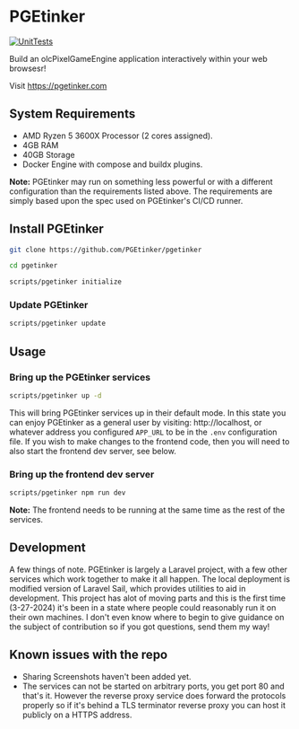 # PGEtinker
[![UnitTests](https://github.com/PGEtinker/pgetinker/actions/workflows/unit-tests.yml/badge.svg)](https://github.com/PGEtinker/pgetinker/actions/workflows/unit-tests.yml)

Build an olcPixelGameEngine application interactively within your web browsesr!

Visit https://pgetinker.com

## System Requirements
* AMD Ryzen 5 3600X Processor (2 cores assigned).
* 4GB RAM
* 40GB Storage
* Docker Engine with compose and buildx plugins.

**Note:** PGEtinker may run on something less powerful or with
a different configuration than the requirements listed above.
The requirements are simply based upon the spec used on
PGEtinker's CI/CD runner.

## Install PGEtinker

```bash
git clone https://github.com/PGEtinker/pgetinker

cd pgetinker

scripts/pgetinker initialize
```

### Update PGEtinker
```bash
scripts/pgetinker update
```

## Usage

### Bring up the PGEtinker services
```bash
scripts/pgetinker up -d
```

This will bring PGEtinker services up in their
default mode. In this state you can enjoy PGEtinker
as a general user by visiting: http://localhost, or
whatever address you configured ``APP_URL`` to be in
the ``.env`` configuration file. If you wish to make
changes to the frontend code, then you will need to
also start the frontend dev server, see below.

### Bring up the frontend dev server
```bash
scripts/pgetinker npm run dev
```
**Note:** The frontend needs to be running at the same
time as the rest of the services.

## Development

A few things of note. PGEtinker is largely a Laravel project,
with a few other services which work together to make it all
happen. The local deployment is modified version of Laravel Sail,
which provides utilities to aid in development. This project has
alot of moving parts and this is the first time (3-27-2024) it's
been in a state where people could reasonably run it on their own
machines. I don't even know where to begin to give guidance on the
subject of contribution so if you got questions, send them my way!

## Known issues with the repo

* Sharing Screenshots haven't been added yet.
* The services can not be started on arbitrary ports, you get port 80 and that's it. However the reverse proxy service does forward the protocols properly so if it's behind a TLS terminator reverse proxy you can host it publicly on a HTTPS address.

